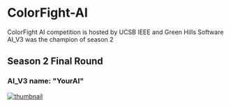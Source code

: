 # ColorFight-AI
ColorFight AI competition is hosted by UCSB IEEE and Green Hills Software    
AI_V3 was the champion of season 2  
## Season 2 Final Round
### AI_V3 name: "YourAI"
[![thumbnail](https://img.youtube.com/vi/tg33gHr3Ygc/0.jpg)](https://www.youtube.com/watch?v=tg33gHr3Ygc "Colorfight! Season 2 Final Round")

